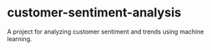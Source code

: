 # customer-sentiment-analysis
A project for analyzing customer sentiment and trends using machine learning.
